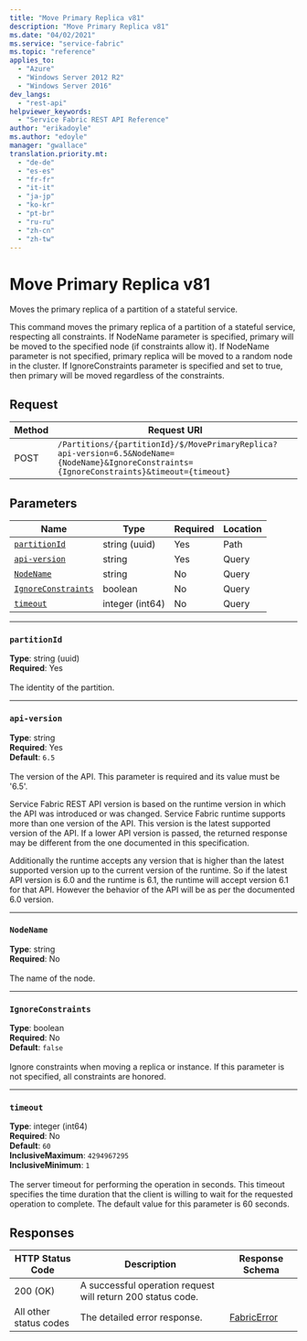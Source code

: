 ```yaml
---
title: "Move Primary Replica v81"
description: "Move Primary Replica v81"
ms.date: "04/02/2021"
ms.service: "service-fabric"
ms.topic: "reference"
applies_to: 
  - "Azure"
  - "Windows Server 2012 R2"
  - "Windows Server 2016"
dev_langs: 
  - "rest-api"
helpviewer_keywords: 
  - "Service Fabric REST API Reference"
author: "erikadoyle"
ms.author: "edoyle"
manager: "gwallace"
translation.priority.mt: 
  - "de-de"
  - "es-es"
  - "fr-fr"
  - "it-it"
  - "ja-jp"
  - "ko-kr"
  - "pt-br"
  - "ru-ru"
  - "zh-cn"
  - "zh-tw"
---
```

# Move Primary Replica v81
Moves the primary replica of a partition of a stateful service.

This command moves the primary replica of a partition of a stateful service, respecting all constraints.
If NodeName parameter is specified, primary will be moved to the specified node (if constraints allow it).
If NodeName parameter is not specified, primary replica will be moved to a random node in the cluster.
If IgnoreConstraints parameter is specified and set to true, then primary will be moved regardless of the constraints.


## Request
| Method | Request URI |
| ------ | ----------- |
| POST | `/Partitions/{partitionId}/$/MovePrimaryReplica?api-version=6.5&NodeName={NodeName}&IgnoreConstraints={IgnoreConstraints}&timeout={timeout}` |


## Parameters
| Name | Type | Required | Location |
| --- | --- | --- | --- |
| [`partitionId`](#partitionid) | string (uuid) | Yes | Path |
| [`api-version`](#api-version) | string | Yes | Query |
| [`NodeName`](#nodename) | string | No | Query |
| [`IgnoreConstraints`](#ignoreconstraints) | boolean | No | Query |
| [`timeout`](#timeout) | integer (int64) | No | Query |

____
### `partitionId`
__Type__: string (uuid) <br/>
__Required__: Yes<br/>
<br/>
The identity of the partition.

____
### `api-version`
__Type__: string <br/>
__Required__: Yes<br/>
__Default__: `6.5` <br/>
<br/>
The version of the API. This parameter is required and its value must be '6.5'.

Service Fabric REST API version is based on the runtime version in which the API was introduced or was changed. Service Fabric runtime supports more than one version of the API. This version is the latest supported version of the API. If a lower API version is passed, the returned response may be different from the one documented in this specification.

Additionally the runtime accepts any version that is higher than the latest supported version up to the current version of the runtime. So if the latest API version is 6.0 and the runtime is 6.1, the runtime will accept version 6.1 for that API. However the behavior of the API will be as per the documented 6.0 version.


____
### `NodeName`
__Type__: string <br/>
__Required__: No<br/>
<br/>
The name of the node.

____
### `IgnoreConstraints`
__Type__: boolean <br/>
__Required__: No<br/>
__Default__: `false` <br/>
<br/>
Ignore constraints when moving a replica or instance. If this parameter is not specified, all constraints are honored.

____
### `timeout`
__Type__: integer (int64) <br/>
__Required__: No<br/>
__Default__: `60` <br/>
__InclusiveMaximum__: `4294967295` <br/>
__InclusiveMinimum__: `1` <br/>
<br/>
The server timeout for performing the operation in seconds. This timeout specifies the time duration that the client is willing to wait for the requested operation to complete. The default value for this parameter is 60 seconds.

## Responses

| HTTP Status Code | Description | Response Schema |
| --- | --- | --- |
| 200 (OK) | A successful operation request will return 200 status code.<br/> |  |
| All other status codes | The detailed error response.<br/> | [FabricError](sfclient-v81-model-fabricerror.md) |
